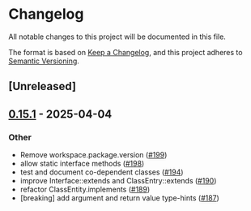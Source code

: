 # Changelog

All notable changes to this project will be documented in this file.

The format is based on [Keep a Changelog](https://keepachangelog.com/en/1.0.0/),
and this project adheres to [Semantic Versioning](https://semver.org/spec/v2.0.0.html).

## [Unreleased]

## [0.15.1](https://github.com/phper-framework/phper/compare/phper-doc-v0.15.0...phper-doc-v0.15.1) - 2025-04-04

### Other

- Remove workspace.package.version ([#199](https://github.com/phper-framework/phper/pull/199))
- allow static interface methods ([#198](https://github.com/phper-framework/phper/pull/198))
- test and document co-dependent classes ([#194](https://github.com/phper-framework/phper/pull/194))
- improve Interface::extends and ClassEntry::extends ([#190](https://github.com/phper-framework/phper/pull/190))
- refactor ClassEntity.implements ([#189](https://github.com/phper-framework/phper/pull/189))
- [breaking] add argument and return value type-hints ([#187](https://github.com/phper-framework/phper/pull/187))
